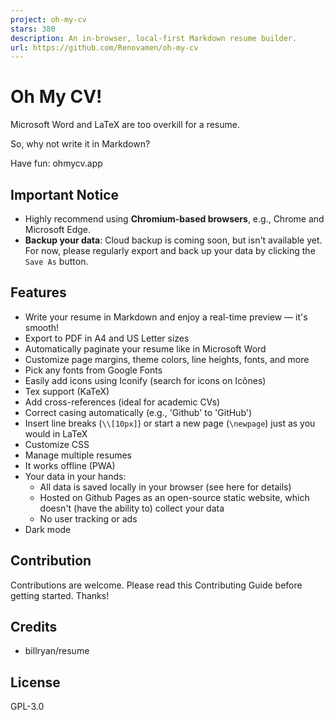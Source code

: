 ```yaml
---
project: oh-my-cv
stars: 380
description: An in-browser, local-first Markdown resume builder.
url: https://github.com/Renovamen/oh-my-cv
---
```


Oh My CV!
=========

Microsoft Word and LaTeX are too overkill for a resume.

So, why not write it in Markdown?

Have fun: ohmycv.app

Important Notice
----------------

-   Highly recommend using **Chromium-based browsers**, e.g., Chrome and Microsoft Edge.
-   **Backup your data**: Cloud backup is coming soon, but isn't available yet. For now, please regularly export and back up your data by clicking the `Save As` button.

Features
--------

-   Write your resume in Markdown and enjoy a real-time preview — it's smooth!
-   Export to PDF in A4 and US Letter sizes
-   Automatically paginate your resume like in Microsoft Word
-   Customize page margins, theme colors, line heights, fonts, and more
-   Pick any fonts from Google Fonts
-   Easily add icons using Iconify (search for icons on Icônes)
-   Tex support (KaTeX)
-   Add cross-references (ideal for academic CVs)
-   Correct casing automatically (e.g., 'Github' to 'GitHub')
-   Insert line breaks (`\\[10px]`) or start a new page (`\newpage`) just as you would in LaTeX
-   Customize CSS
-   Manage multiple resumes
-   It works offline (PWA)
-   Your data in your hands:
    -   All data is saved locally in your browser (see here for details)
    -   Hosted on Github Pages as an open-source static website, which doesn't (have the ability to) collect your data
    -   No user tracking or ads
-   Dark mode

Contribution
------------

Contributions are welcome. Please read this Contributing Guide before getting started. Thanks!

Credits
-------

-   billryan/resume

License
-------

GPL-3.0
